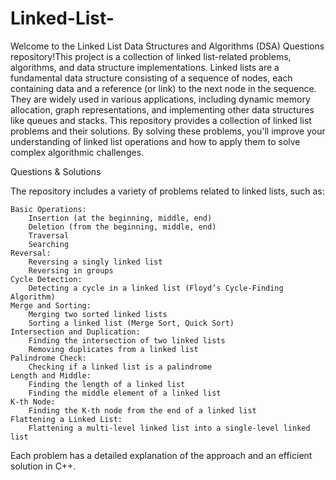 # Linked-List-
Welcome to the Linked List Data Structures and Algorithms (DSA) Questions repository!This project is a collection of linked list-related problems, algorithms, and data structure implementations.
Linked lists are a fundamental data structure consisting of a sequence of nodes, each containing data and a reference (or link) to the next node in the sequence. They are widely used in various applications, including dynamic memory allocation, graph representations, and implementing other data structures like queues and stacks.
This repository provides a collection of linked list problems and their solutions. By solving these problems, you'll improve your understanding of linked list operations and how to apply them to solve complex algorithmic challenges.

Questions & Solutions

The repository includes a variety of problems related to linked lists, such as:

    Basic Operations:
        Insertion (at the beginning, middle, end)
        Deletion (from the beginning, middle, end)
        Traversal
        Searching
    Reversal:
        Reversing a singly linked list
        Reversing in groups
    Cycle Detection:
        Detecting a cycle in a linked list (Floyd’s Cycle-Finding Algorithm)
    Merge and Sorting:
        Merging two sorted linked lists
        Sorting a linked list (Merge Sort, Quick Sort)
    Intersection and Duplication:
        Finding the intersection of two linked lists
        Removing duplicates from a linked list
    Palindrome Check:
        Checking if a linked list is a palindrome
    Length and Middle:
        Finding the length of a linked list
        Finding the middle element of a linked list
    K-th Node:
        Finding the K-th node from the end of a linked list
    Flattening a Linked List:
        Flattening a multi-level linked list into a single-level linked list

Each problem has a detailed explanation of the approach and an efficient solution in C++.
